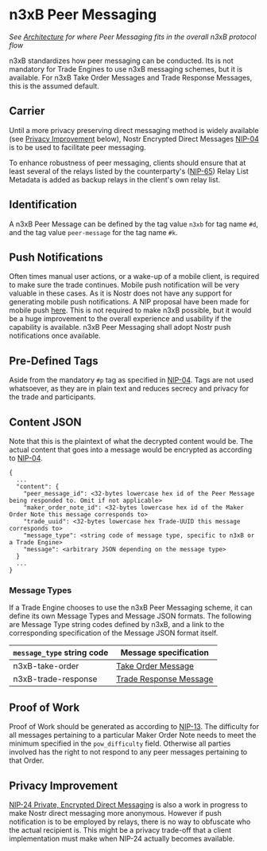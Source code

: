 # n3xB Peer Messaging
*See [Architecture](/specs/architecture/architecture.md) for where Peer Messaging fits in the overall n3xB protocol flow*

n3xB standardizes how peer messaging can be conducted. Its is not mandatory for Trade Engines to use n3xB messaging schemes, but it is available. For n3xB Take Order Messages and Trade Response Messages, this is the assumed default.

## Carrier

Until a more privacy preserving direct messaging method is widely available (see [Privacy Improvement](#privacy-improvement) below), Nostr Encrypted Direct Messages [NIP-04](https://github.com/nostr-protocol/nips/blob/master/04.md) is to be used to facilitate peer messaging.

To enhance robustness of peer messaging, clients should ensure that at least several of the relays listed by the counterparty's ([NIP-65](https://github.com/nostr-protocol/nips/blob/master/65.md)) Relay List Metadata is added as backup relays in the client's own relay list.

## Identification

A n3xB Peer Message can be defined by the tag value `n3xb` for tag name `#d`, and the tag value `peer-message` for the tag name `#k`.

## Push Notifications

Often times manual user actions, or a wake-up of a mobile client, is required to make sure the trade continues. Mobile push notification will be very valuable in these cases. As it is Nostr does not have any support for generating mobile push notifications. A NIP proposal have been made for mobile push [here](https://github.com/nostr-protocol/nips/issues/257). This is not required to make n3xB possible, but it would be a huge improvement to the overall experience and usability if the capability is available. n3xB Peer Messaging shall adopt Nostr push notifications once available.

## Pre-Defined Tags

Aside from the mandatory `#p` tag as specified in [NIP-04](https://github.com/nostr-protocol/nips/blob/master/04.md). Tags are not used whatsoever, as they are in plain text and reduces secrecy and privacy for the trade and participants.

## Content JSON

Note that this is the plaintext of what the decrypted content would be. The actual content that goes into a message would be encrypted as according to [NIP-04](https://github.com/nostr-protocol/nips/blob/master/04.md).
```
{
  ...
  "content": {
    "peer_message_id": <32-bytes lowercase hex id of the Peer Message being responded to. Omit if not applicable>
    "maker_order_note_id": <32-bytes lowercase hex id of the Maker Order Note this message corresponds to>
    "trade_uuid": <32-bytes lowercase hex Trade-UUID this message corresponds to>
    "message_type": <string code of message type, specific to n3xB or a Trade Engine>
    "message": <arbitrary JSON depending on the message type>
  }
  ...
}
```

### Message Types

If a Trade Engine chooses to use the n3xB Peer Messaging scheme, it can define its own Message Types and Message JSON formats. The following are Message Type string codes defined by n3xB, and a link to the corresponding specification of the Message JSON format itself.

| `message_type` string code | Message specification |
| -------------------------- | --------------------- |
| n3xB-take-order | [Take Order Message](/specs/taker-message/taker-message.md) |
| n3xB-trade-response | [Trade Response Message](/specs/trade-response/trade-response.md) |

## Proof of Work

Proof of Work should be generated as according to [NIP-13](https://github.com/nostr-protocol/nips/blob/master/13.md). The difficulty for all messages pertaining to a particular Maker Order Note needs to meet the minimum specified in the `pow_difficulty` field. Otherwise all parties involved has the right to not respond to any peer messages pertaining to that Order.

## Privacy Improvement

[NIP-24 Private, Encrypted Direct Messaging](https://github.com/jeffthibault/nips/blob/private-messages-v2/24.md) is also a work in progress to make Nostr direct messaging more anonymous. However if push notification is to be employed by relays, there is no way to obfuscate who the actual recipient is. This might be a privacy trade-off that a client implementation must make when NIP-24 actually becomes available.